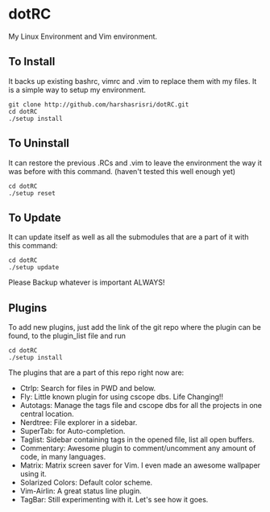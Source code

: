 dotRC
=====

My Linux Environment and Vim environment.

To Install
-----
It backs up existing bashrc, vimrc and .vim to replace them with my files. It is a simple way to setup my environment.
~~~
git clone http://github.com/harshasrisri/dotRC.git
cd dotRC
./setup install
~~~

To Uninstall
-----
It can restore the previous .RCs and .vim to leave the environment the way it was before with this command.
(haven't tested this well enough yet)
~~~
cd dotRC
./setup reset
~~~

To Update
----
It can update itself as well as all the submodules that are a part of it with this command:
~~~
cd dotRC
./setup update
~~~

Please Backup whatever is important ALWAYS!

Plugins
-------
To add new plugins, just add the link of the git repo where the plugin can be found, to the plugin_list file and run
~~~
cd dotRC
./setup install
~~~

The plugins that are a part of this repo right now are:
* Ctrlp: Search for files in PWD and below.
* Fly: Little known plugin for using cscope dbs. Life Changing!!
* Autotags: Manage the tags file and cscope dbs for all the projects in one central location.
* Nerdtree: File explorer in a sidebar.
* SuperTab: for Auto-completion.
* Taglist: Sidebar containing tags in the opened file, list all open buffers.
* Commentary: Awesome plugin to comment/uncomment any amount of code, in many languages.
* Matrix: Matrix screen saver for Vim. I even made an awesome wallpaper using it.
* Solarized Colors: Default color scheme.
* Vim-Airlin: A great status line plugin.
* TagBar: Still experimenting with it. Let's see how it goes.
